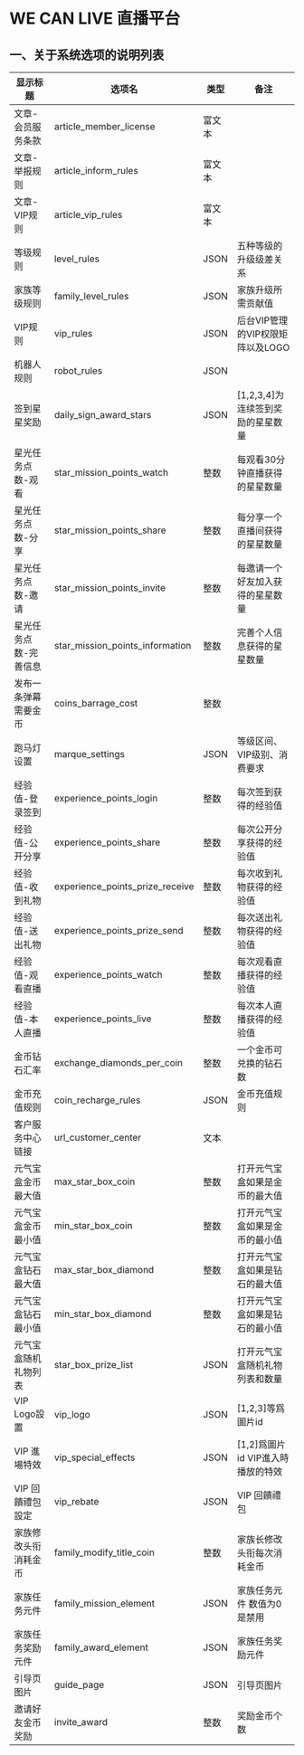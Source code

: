 WE CAN LIVE 直播平台
====================


一、关于系统选项的说明列表
--------------------------

| 显示标题              | 选项名                          | 类型     |   备注                             |
|-----------------------|---------------------------------|----------|------------------------------------|
| 文章-会员服务条款     | article_member_license          | 富文本   |                                    |
| 文章-举报规则         | article_inform_rules            | 富文本   |                                    |
| 文章-VIP规则          | article_vip_rules               | 富文本   |                                    |
| 等级规则              | level_rules                     | JSON     | 五种等级的升级级差关系             |
| 家族等级规则          | family_level_rules              | JSON     | 家族升级所需贡献值
| VIP规则               | vip_rules                       | JSON     | 后台VIP管理的VIP权限矩阵以及LOGO   |
| 机器人规则            | robot_rules                     | JSON     |                                    |
| 签到星星奖励          | daily_sign_award_stars          | JSON     | [1,2,3,4]为连续签到奖励的星星数量  |
| 星光任务点数-观看     | star_mission_points_watch       | 整数     | 每观看30分钟直播获得的星星数量     |
| 星光任务点数-分享     | star_mission_points_share       | 整数     | 每分享一个直播间获得的星星数量     |
| 星光任务点数-邀请     | star_mission_points_invite      | 整数     | 每邀请一个好友加入获得的星星数量   |
| 星光任务点数-完善信息 | star_mission_points_information | 整数     | 完善个人信息获得的星星数量         |
| 发布一条弹幕需要金币  | coins_barrage_cost              | 整数     |                                    |
| 跑马灯设置            | marque_settings                 | JSON     | 等级区间、VIP级别、消费要求        |
| 经验值-登录签到       | experience_points_login         | 整数     | 每次签到获得的经验值               |
| 经验值-公开分享       | experience_points_share         | 整数     | 每次公开分享获得的经验值           |
| 经验值-收到礼物       | experience_points_prize_receive | 整数     | 每次收到礼物获得的经验值           |
| 经验值-送出礼物       | experience_points_prize_send    | 整数     | 每次送出礼物获得的经验值           |
| 经验值-观看直播       | experience_points_watch         | 整数     | 每次观看直播获得的经验值           |
| 经验值-本人直播       | experience_points_live          | 整数     | 每次本人直播获得的经验值           |
| 金币钻石汇率          | exchange_diamonds_per_coin      | 整数     | 一个金币可兑换的钻石数            |
| 金币充值规则          | coin_recharge_rules             | JSON     | 金币充值规则                     |
| 客户服务中心链接      | url_customer_center             | 文本      |                                |
| 元气宝盒金币最大值     | max_star_box_coin               | 整数     | 打开元气宝盒如果是金币的最大值     |
| 元气宝盒金币最小值     | min_star_box_coin               | 整数     | 打开元气宝盒如果是金币的最小值     |
| 元气宝盒钻石最大值     | max_star_box_diamond            | 整数     | 打开元气宝盒如果是钻石的最大值     |
| 元气宝盒钻石最小值     | min_star_box_diamond            | 整数     | 打开元气宝盒如果是钻石的最小值     |
| 元气宝盒随机礼物列表   | star_box_prize_list             | JSON     | 打开元气宝盒随机礼物列表和数量     |
| VIP Logo設置          | vip_logo                        | JSON     | [1,2,3]等爲圖片id
| VIP 進場特效          | vip_special_effects             | JSON     | [1,2]爲圖片id VIP進入時播放的特效
| VIP 回饋禮包設定       | vip_rebate                      | JSON     | VIP 回饋禮包
| 家族修改头衔消耗金币   | family_modify_title_coin        | 整数     | 家族长修改头衔每次消耗金币         |
| 家族任务元件          | family_mission_element          | JSON     | 家族任务元件 数值为0是禁用         |
| 家族任务奖励元件      |  family_award_element            | JSON     | 家族任务奖励元件                 |
| 引导页图片            |  guide_page                     | JSON     | 引导页图片                       |
| 邀请好友金币奖励       | invite_award                    | 整数     | 奖励金币个数
